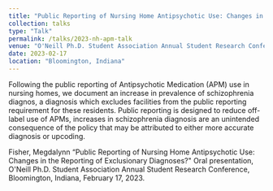 ```yaml
---
title: "Public Reporting of Nursing Home Antipsychotic Use: Changes in the Reporting of Exclusionary Diagnoses?"
collection: talks
type: "Talk"
permalink: /talks/2023-nh-apm-talk
venue: "O'Neill Ph.D. Student Association Annual Student Research Conference"
date: 2023-02-17
location: "Bloomington, Indiana"
---
```


Following the public reporting of Antipsychotic Medication (APM) use in nursing homes, we document an increase in prevalence of schizophrenia diagnos, a diagnosis which excludes facilities from the public reporting requirement for these residents. Public reporting is designed to reduce off-label use of APMs, increases in schizophrenia diagnosis are an unintended consequence of the policy that may be attributed to either more accurate diagnosis or upcoding.

Fisher, Megdalynn “Public Reporting of Nursing Home Antipsychotic Use: Changes in the Reporting of Exclusionary Diagnoses?" Oral presentation, O'Neill Ph.D. Student Association Annual Student Research Conference, Bloomington, Indiana, February 17, 2023.  
